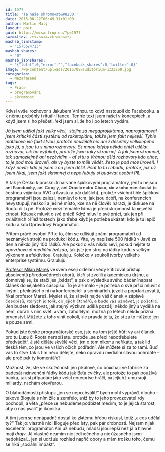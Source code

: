 ```yaml
---
id: 1577
title: 'Ta naše skromnost&#8230;'
date: 2015-08-22T06:49:31+01:00
author: Martin Malý
layout: post
guid: https://misantrop.eu/?p=1577
permalink: /ta-nase-skromnost/
mashsb_timestamp:
  - "1575524713"
mashsb_shares:
  - "0"
mashsb_jsonshares:
  - '{"total":0,"error":"","facebook_shares":0,"twitter":0}'
image: /wp-content/uploads/2015/08/auditorium-1233269.jpg
categories:
  - Nezařazené
tags:
  - Práce
  - programování
  - skromnost
---
```

Kdysi vyšel rozhovor s Jakubem Vránou, to když nastoupil do Facebooku, a k němu proběhly i rituální tance. Tenhle text jsem našel v konceptech, a když jsem si ho přečetl, řekl jsem si, že ho i po letech vydám.

<!--more-->

_Já jsem udělal fakt velký věci,  stojím za megaprojektama, naprogramoval jsem kritické části systému od raketoplánu, takže jsem fakt nejlepší. Tyhle matlalové mě fakt štvou, protože neudělali nic ani z desetiny velkolepého jako já, a jsou tu s nima rozhovory. Se mnou kdyby někdo chtěl udělat rozhovor, tak ho vyfakuju, protože jsem taky skromnej. A jak jsem skromnej, tak samozřejmě ani nezávidím &#8211; ať si tu s Vránou dělá rozhovory kdo chce, to je pod mou úroveň, ale vy byste to měli vědět, že to je pod mou úroveň. I když nevíte kdo já jsem a co jsem dělal. Psát to tu nebudu, protože, jak už jsem říkal, jsem fakt skromnej a nepotřebuju si budovat osobní PR._

A tak je Česko k prasknutí narvané špičkovými programátory, jen tu nejsou ani Facebooky, ani Googly, ani Oracle nebo Cisco, nic z toho není české (s čestnou výjimkou AVG a Avastu a pár dalších), protože všichni tihle špičkoví programátoři jsou zalezlí, nemluví o tom, jak jsou dobří, na konferencích nevystupují, neškolí a jediné místo, kde na ně člověk narazí, je diskuse na Rootu či Lupě. Protože mezi těmahle lidma je přeci skromnost ta největší ctnost. Kdepak mluvit o své práci! Když mluví o své práci, tak jen při zvláštních příležitostech, jako třeba když je potřeba ukázat, kdo je tu lepič kódu a kdo Opravdový Programátor.

Přitom právě osobní PR je to, čím se odlišují známí programátoři od neznámých strojů na produkci kódu. Víte, vy napíšete 500 řádků v Javě za den a někdo jiný 100 řádků. Ale pokud o vás nikdo neví, pokud nejste ta _opovrhovaná mediální hvězda_, tak jste jen stroj na řádky kódu s velkým výkonem a efektivitou. Gratuluju. Kolečko v soukolí tvorby velkého enterprise systému. Gratuluju.

[Profesor Milan Mareš](https://staff.utia.cas.cz/mares/) ve svém eseji o dělání vědy kritizoval přístup absolventů přírodovědných oborů, kteří si zvolili akademickou dráhu, a domnívají se, že stačí jen &#8222;bádat&#8220;, a pak o výsledku svého bádání napsat článek do nějakého časopisu. To je ale málo &#8211; je potřeba o své práci mluvit s jinými, přednášet o ní na konferencích a seminářích, jezdit a popularizovat ji, říkal profesor Mareš. Myslet si, že si svět najde váš článek v záplavě časopisů, kterých je tolik, co jejich čtenářů, a bude vás uznávat, je pošetilé. Jen budete sledovat, jak stejný výzkum udělá později někdo jiný a vydělá na něm, obrazí s ním svět, a vám, zahořklým, možná po letech někdo přizná prvenství. Můžete z toho vinit cokoli, ale pravda je ta, že si za to můžete jen a pouze sami.

Pokud jste české programátorské eso, jste na tom ještě hůř: vy ani článek pro tu Lupu či Roota nenapíšete, protože &#8222;se přeci nepotřebujete předvádět&#8220;. Jistě děláte skvělé věci, jen o tom nikomu neříkáte, a tak lid tleská těm, co jsou ve vašich očích podřadní. Ale můžete si za to sami. Buď vás to štve, tak s tím něco dělejte, nebo opravdu mediální slávou pohrdáte &#8211; ale proč pak ty komentáře?

Možnost, že jste ve skutečnosti jen plkalové, co bouchají ve fabrice za padesát neinvenční řádky kódu jak Baťa cvičky, ale protože to pak používá banka, tak si připadáte jako velcí enterprise hráči, na jejichž umu stojí miliardy, nechám otevřenou.

O blahodárnosti přístupu &#8222;jen se nepochválit!&#8220; bych mohl vyprávět dlouho &#8211; takové Bloguje s ním žilo a zemřelo, aniž by to jeho provozovatel kdy pochopil, a věta &#8222;přece se nebudeme podbízet médiím, to je jejich starost, aby o nás psali&#8220; je ikonická.

A tím jsem se nenápadně dostal ke zlatému hřebu diskusí, totiž &#8222;a cos udělal ty?&#8220; Tak jo: vlastně nic! Bloguje před lety, pak pár drobností. Nejsem nijak excelentní programátor. Ani už nebudu, mladší jsou lepší než já a hlavně mají _drajv_. Já vlastně neumím nic jedinečného a nic úžasného jsem nedokázal&#8230; jen si udržuju rozhled napříč obory a mám trošku toho, čemu se říká &#8222;sociální impakt&#8220;.
